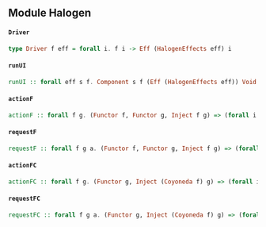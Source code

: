 ## Module Halogen

#### `Driver`

``` purescript
type Driver f eff = forall i. f i -> Eff (HalogenEffects eff) i
```

#### `runUI`

``` purescript
runUI :: forall eff s f. Component s f (Eff (HalogenEffects eff)) Void -> s -> Eff (HalogenEffects eff) { node :: HTMLElement, driver :: Driver f eff }
```

#### `actionF`

``` purescript
actionF :: forall f g. (Functor f, Functor g, Inject f g) => (forall i. i -> f i) -> Free g Unit
```

#### `requestF`

``` purescript
requestF :: forall f g a. (Functor f, Functor g, Inject f g) => (forall i. (a -> i) -> f i) -> Free g a
```

#### `actionFC`

``` purescript
actionFC :: forall f g. (Functor g, Inject (Coyoneda f) g) => (forall i. i -> f i) -> Free g Unit
```

#### `requestFC`

``` purescript
requestFC :: forall f g a. (Functor g, Inject (Coyoneda f) g) => (forall i. (a -> i) -> f i) -> Free g a
```



